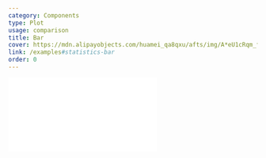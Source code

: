 ```yaml
---
category: Components
type: Plot
usage: comparison
title: Bar
cover: https://mdn.alipayobjects.com/huamei_qa8qxu/afts/img/A*eU1cRqm_fPAAAAAAAAAAAAAADmJ7AQ/original
link: /examples#statistics-bar
order: 0
---
```


<embed src="@/docs/options/plots/special/bar.zh.md"></embed>
